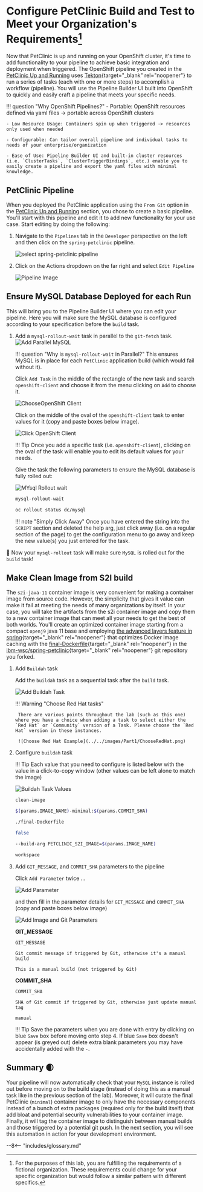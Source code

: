 # Configure PetClinic Build and Test to Meet your Organization's Requirements[^1]

Now that PetClinic is up and running on your OpenShift cluster, it's time to add functionality to your pipeline to achieve basic integration and deployment when triggered. The OpenShift pipeline you created in the [PetClinic Up and Running](../build-and-deploy/upandrunning.md) uses [Tekton](https://tekton.dev){target="_blank" rel="noopener"} to run a series of tasks (each with one or more steps) to accomplish a workflow (pipeline). You will use the Pipeline Builder UI built into OpenShift to quickly and easily craft a pipeline that meets your specific needs.

!!! question "Why OpenShift Pipelines?"
    - Portable: OpenShift resources defined via yaml files -> portable across OpenShift clusters

    - Low Resource Usage: Containers spin up when triggered -> resources only used when needed

    - Configurable: Can tailor overall pipeline and individual tasks to needs of your enterprise/organization 
    
    - Ease of Use: Pipeline Builder UI and built-in cluster resources (i.e. `ClusterTasks`, `ClusterTriggerBindings`, etc.) enable you to easily create a pipeline and export the yaml files with minimal knowledge.

## PetClinic Pipeline

When you deployed the PetClinic application using the `From Git` option in the [PetClinic Up and Running](../build-and-deploy/upandrunning.md) section, you chose to create a basic pipeline. You'll start with this pipeline and edit it to add new functionality for your use case. Start editing by doing the following:

1. Navigate to the `Pipelines` tab in the `Developer` perspective on the left and then click on the `spring-petclinic` pipeline.

	![select spring-petclinic pipeline](../../images/Part1/SelectSpringPetclinicPipeline.png)

2. Click on the Actions dropdown on the far right and select `Edit Pipeline` 

	![Pipeline Image](../../images/Part1/EditPipelineFromView.png) 

## Ensure MySQL Database Deployed for each Run

This will bring you to the Pipeline Builder UI where you can edit your pipeline. Here you will make sure the MySQL database is configured according to your specification before the `build` task.

1. Add a `mysql-rollout-wait` task in parallel to the `git-fetch` task. 
    ![Add Parallel MySQL](../../images/Part1/mySQL_ParallelTask.png) 

    !!! question "Why is `mysql-rollout-wait` in Parallel?"
        This ensures MySQL is in place for each `PetClinic` application build (which would fail without it).  

    Click `Add Task` in the middle of the rectangle of the new task and search `openshift-client` and choose it from the menu clicking on `Add` to choose it. 

    ![ChooseOpenShift Client](../../images/Part1/Choose_OpenShiftClientTaskOp.png)

    Click on the middle of the oval of the `openshift-client` task to enter values for it (copy and paste boxes below image).

    ![Click OpenShift Client](../../images/Part1/OpenShiftClientOval.png)

    !!! Tip
        Once you add a specific task (i.e. `openshift-client`), clicking on the oval of the task will enable you to edit its default values for your needs.

    Give the task the following parameters to ensure the MySQL database is fully rolled out:

	![MYsql Rollout wait](../../images/Part1/RolloutWaitOp.png)
    ``` bash title="Display Name"
    mysql-rollout-wait
    ```

    ``` bash title="SCRIPT"
    oc rollout status dc/mysql
    ```

    !!! note "Simply Click Away"
        Once you have entered the string into the `SCRIPT` section and deleted the help arg, just click away (i.e. on a regular section of the page) to get the configuration menu to go away and keep the new value(s) you just entered for the task.

:tada: Now your `mysql-rollout` task will make sure `MySQL` is rolled out for the `build` task!

## Make Clean Image from S2I build

The `s2i-java-11` container image is very convenient for making a container image from source code. However, the simplicity that gives it value can make it fail at meeting the needs of many organizations by itself. In your case, you will take the artifacts from the s2i container image and copy them to a new container image that can meet all your needs to get the best of both worlds. You'll create an optimized container image starting from a compact `openj9` java 11 base and employing [the advanced layers feature in spring](https://spring.io/blog/2020/01/27/creating-docker-images-with-spring-boot-2-3-0-m1#layered-jars){target="_blank" rel="noopener"} that optimizes Docker image caching with the [final-Dockerfile](https://raw.githubusercontent.com/ibm-wsc/spring-petclinic/main/final-Dockerfile){target="_blank" rel="noopener"} in the [ibm-wsc/spring-petclinic](https://github.com/ibm-wsc/spring-petclinic){target="_blank" rel="noopener"} git repository you forked. 

1. Add `Buildah` task

    Add the `buildah` task as a sequential task after the `build` task.

    ![Add Buildah Task](../../images/Part1/AddBuildahTask.png)

	!!! Warning "Choose Red Hat tasks"

		There are various points throughout the lab (such as this one) where you have a choice when adding a task to select either the `Red Hat` or `Community` version of a Task. Please choose the `Red Hat` version in these instances.

		![Choose Red Hat Example](../../images/Part1/ChooseRedHat.png)

2. Configure `buildah` task

    !!! Tip
        Each value that you need to configure is listed below with the value in a click-to-copy window (other values can be left alone to match the image)

    ![Buildah Task Values](../../images/Part1/ProducingCleanImageBuildah2.png)

    ``` bash title="Display Name"
    clean-image
    ```

    ``` bash title="IMAGE"
    $(params.IMAGE_NAME)-minimal:$(params.COMMIT_SHA)
    ```

    ``` bash title="DOCKERFILE"
    ./final-Dockerfile
    ```

    ``` bash title="TLSVERIFY"
    false
    ```

    ``` bash title="BUILD_EXTRA_ARGS"
    --build-arg PETCLINIC_S2I_IMAGE=$(params.IMAGE_NAME)
    ```

	``` bash title="SOURCE (choose from dropdown)"
	workspace
	```

3. Add `GIT_MESSAGE`, and `COMMIT_SHA` parameters to the pipeline

    Click `Add Parameter` twice ...

    ![Add Parameter](../../images/Part1/AddParameter.png)

    and then fill in the parameter details for `GIT_MESSAGE` and `COMMIT_SHA` (copy and paste boxes below image)

    ![Add Image and Git Parameters](../../images/Part1/AddParameters.png)

    **GIT_MESSAGE**

    ``` title="Parameter Name"
    GIT_MESSAGE
    ```

    ``` title="Parameter Description"
    Git commit message if triggered by Git, otherwise it's a manual build
    ```

    ``` title="Parameter Default Value"
    This is a manual build (not triggered by Git)
    ```

    **COMMIT_SHA**

    ``` title="Parameter Name"
    COMMIT_SHA
    ```

    ``` title="Parameter Description"
    SHA of Git commit if triggered by Git, otherwise just update manual tag
    ```

    ``` title="Parameter Default Value"
    manual
    ```

    !!! Tip
        Save the parameters when you are done with entry by clicking on blue `Save` box before moving onto step 4. If blue `Save` box doesn't appear (is greyed out) delete extra blank parameters you may have accidentally added with the `-`.

## Summary :waxing_crescent_moon:
Your pipeline will now automatically check that your `MySQL` instance is rolled out before moving on to the build stage (instead of doing this as a manual task like in the previous section of the lab). Moreover, it will curate the final PetClinic (`minimal`) container image to only have the necessary components instead of a bunch of extra packages (required only for the build itself) that add bloat and potential security vulnerabilities to your container image. Finally, it will tag the container image to distinguish between manual builds and those triggered by a potential git push. In the next section, you will see this automation in action for your development environment.

[^1]: For the purposes of this lab, you are fulfilling the requirements of a fictional organization. These requirements could change for your specific organization but would follow a similar pattern with different specifics.

--8<-- "includes/glossary.md"